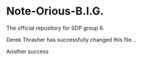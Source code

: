 Note-Orious-B.I.G.==================The official repository for SDP group 6. Derek Thrasher has successfully changed this file...Another success